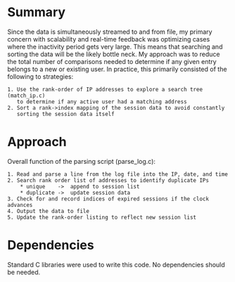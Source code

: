 # Summary

Since the data is simultaneously streamed to and from file, my primary concern with scalability and real-time feedback was optimizing cases where the inactivity period gets very large. This means that searching and sorting the data will be the likely bottle neck. My approach was to reduce the total number of comparisons needed to determine if any given entry belongs to a new or existing user. In practice, this primarily consisted of the following to strategies:

	1. Use the rank-order of IP addresses to explore a search tree (match_ip.c) 
	   to determine if any active user had a matching address
	2. Sort a rank->index mapping of the session data to avoid constantly 
	   sorting the session data itself
	
# Approach

Overall function of the parsing script (parse_log.c):

	1. Read and parse a line from the log file into the IP, date, and time
	2. Search rank order list of addresses to identify duplicate IPs
		* unique 	-> 	append to session list
		* duplicate	->	update session data
	3. Check for and record indices of expired sessions if the clock advances
	4. Output the data to file
	5. Update the rank-order listing to reflect new session list
	
# Dependencies

Standard C libraries were used to write this code. No dependencies should be needed.

	
	

	

